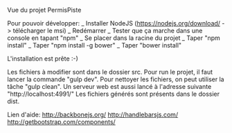 Vue du projet PermisPiste

Pour pouvoir développer:
_ Installer NodeJS (https://nodejs.org/download/    -> télécharger le msi)
_ Redémarrer
_ Tester que ça marche dans une console en tapant "npm"
_ Se placer dans la racine du projet
_ Taper "npm install"
_ Taper "npm install -g bower"
_ Taper "bower install"

L'installation est prête :-)

Les fichiers à modifier sont dans le dossier src.
Pour run le projet, il faut lancer la commande "gulp dev".
Pour nettoyer les fichiers, on peut utiliser la tâche "gulp clean".
Un serveur web est aussi lancé à l'adresse suivante "http://localhost:4991/"
Les fichiers générés sont présents dans le dossier dist.


Lien d'aide: 
http://backbonejs.org/
http://handlebarsjs.com/
http://getbootstrap.com/components/